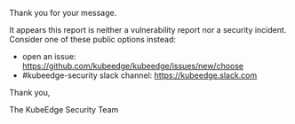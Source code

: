 Thank you for your message.

It appears this report is neither a vulnerability report nor a security incident. Consider one of these public options instead:

- open an issue: https://github.com/kubeedge/kubeedge/issues/new/choose
- #kubeedge-security slack channel: https://kubeedge.slack.com

Thank you,

The KubeEdge Security Team